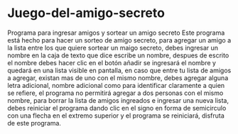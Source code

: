 # Juego-del-amigo-secreto
Programa para ingresar amigos y sortear un amigo secreto
Este programa está hecho para hacer un sorteo de amigo secreto, para agregar un amigo
a la lista entre los que quiere sortear un maigo secreto, debes ingresar un nombre en la caja
de texto que dice escribe un nombre, despues de escrito el nombre debes hacer clic en el botón añadir
se ingresará el nombre y quedará en una lista visible en pantalla, en caso que entre tu lista de amigos
a agregar, existan mas de uno con el mismo nombre, debes agregar alguna letra adicional, nombre adicional 
como para identificar claramente a quien se refiere, el  programa no permitirá agregar a dos personas
con el mismo nombre, para borrar la lista de amigos ingreados e ingresar una nueva lista, debes reiniciar el
programa dando clic en el signo en forma de semicirculo con una flecha en el extremo superior y el programa
se reiniciará, disfruta de este programa.
